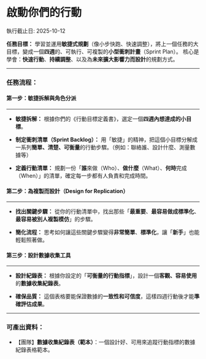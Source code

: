 # 啟動你們的行動

執行截止日: 2025-10-12

**任務目標：** 學習並運用**敏捷式規劃**（像小步快跑、快速調整），將上一個任務的大目標，變成一個**四週**的、可執行、可複製的**小型衝刺計畫**（Sprint Plan）。 核心是學會：**快速行動**、**持續調整**、以及為**未來擴大影響力而設計**的規劃方式。

---

### 任務流程：

#### 第一步：敏捷拆解與角色分派

---

- **敏捷拆解：** 根據你們的《行動目標定義書》，選定一個**四週內想達成的小目標**。
    
- **制定衝刺清單（Sprint Backlog）：** 用「敏捷」的精神，把這個小目標分解成一系列**簡單、清楚、可衡量**的行動步驟。（例如：聯絡誰、設計什麼、測量數據等）
    
- **定義行動清單：** 規劃一份「**誰**來做（Who）、**做什麼**（What）、**何時**完成（When）」的清單，確定每一步都有人負責和完成時間。
    

#### 第二步：為複製而設計（Design for Replication）

---

- **找出關鍵步驟：** 從你的行動清單中，找出那些「**最重要**、**最容易做成標準化**、**最容易被別人複製模仿**」的步驟。
    
- **簡化流程：** 思考如何讓這些關鍵步驟變得**非常簡單**、**標準化**，讓「**新手**」也能輕鬆照著做。
    

#### 第三步：設計數據收集工具

---

- **設計紀錄表：** 根據你設定的「**可衡量的行動指標**」，設計一個**客觀、容易使用**的**數據收集紀錄表**。
    
- **確保品質：** 這個表格要能保證數據的**一致性和可信度**，這樣四週行動後才能**準確評估成果**。
    

---

### 可產出資料：

- 【團隊】**數據收集紀錄表（範本）**：一個設計好、可用來追蹤行動指標的數據紀錄表格範本。
